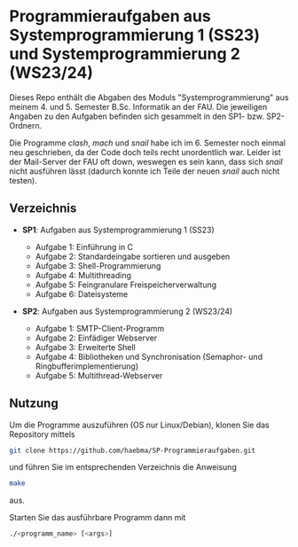 # Programmieraufgaben aus Systemprogrammierung 1 (SS23) und Systemprogrammierung 2 (WS23/24)

Dieses Repo enthält die Abgaben des Moduls "Systemprogrammierung" aus meinem 4. und 5. Semester B.Sc. Informatik an der FAU. Die jeweiligen Angaben zu den Aufgaben befinden sich gesammelt in den SP1- bzw. SP2-Ordnern.

Die Programme *clash*, *mach* und *snail* habe ich im 6. Semester noch einmal neu geschrieben, da der Code doch teils recht unordentlich war. Leider ist der Mail-Server der FAU oft down, weswegen es sein kann, dass sich *snail* nicht ausführen lässt (dadurch konnte ich Teile der neuen *snail* auch nicht testen).

## Verzeichnis

- **SP1**: Aufgaben aus Systemprogrammierung 1 (SS23)
    - Aufgabe 1: Einführung in C
    - Aufgabe 2: Standardeingabe sortieren und ausgeben
    - Aufgabe 3: Shell-Programmierung
    - Aufgabe 4: Multithreading
    - Aufgabe 5: Feingranulare Freispeicherverwaltung
    - Aufgabe 6: Dateisysteme

- **SP2**: Aufgaben aus Systemprogrammierung 2 (WS23/24)
    - Aufgabe 1: SMTP-Client-Programm
    - Aufgabe 2: Einfädiger Webserver
    - Aufgabe 3: Erweiterte Shell
    - Aufgabe 4: Bibliotheken und Synchronisation (Semaphor- und Ringbufferimplementierung)
    - Aufgabe 5: Multithread-Webserver

## Nutzung

Um die Programme auszuführen (OS nur Linux/Debian), klonen Sie das Repository mittels  
```bash
git clone https://github.com/haebma/SP-Programmieraufgaben.git
```

und führen Sie im entsprechenden Verzeichnis die Anweisung  
```bash
make
```
aus.

Starten Sie das ausführbare Programm dann mit
```bash
./<programm_name> [<args>]
```